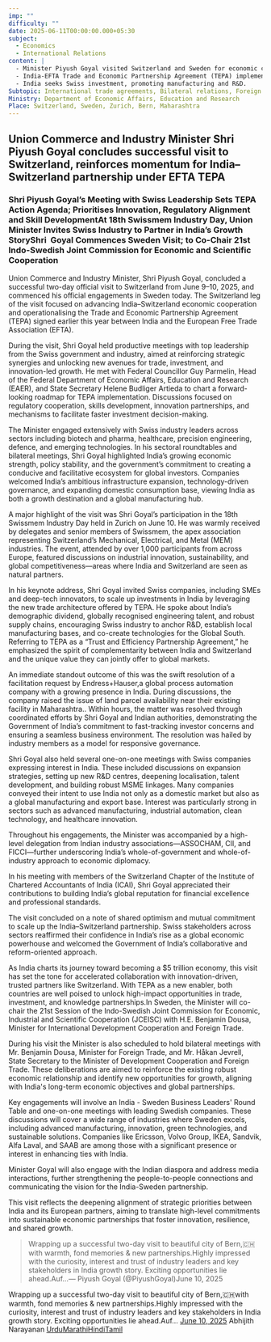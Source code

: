 ```yaml
---
imp: ""
difficulty: ""
date: 2025-06-11T00:00:00.000+05:30
subject:
  - Economics
  - International Relations
content: |
  - Minister Piyush Goyal visited Switzerland and Sweden for economic cooperation.
  - India-EFTA Trade and Economic Partnership Agreement (TEPA) implementation discussed.
  - India seeks Swiss investment, promoting manufacturing and R&D.
Subtopic: International trade agreements, Bilateral relations, Foreign direct investment, Economic diplomacy
Ministry: Department of Economic Affairs, Education and Research
Place: Switzerland, Sweden, Zurich, Bern, Maharashtra
---
```


## Union Commerce and Industry Minister Shri Piyush Goyal concludes successful visit to Switzerland, reinforces momentum for India–Switzerland partnership under EFTA TEPA

### Shri Piyush Goyal’s Meeting with Swiss Leadership Sets TEPA Action Agenda; Prioritises Innovation, Regulatory Alignment and Skill DevelopmentAt 18th Swissmem Industry Day, Union Minister Invites Swiss Industry to Partner in India’s Growth StoryShri  Goyal Commences Sweden Visit; to Co-Chair 21st Indo-Swedish Joint Commission for Economic and Scientific Cooperation

Union Commerce and Industry Minister, Shri Piyush Goyal, concluded a successful two-day official visit to Switzerland from June 9–10, 2025, and commenced his official engagements in Sweden today. The Switzerland leg of the visit focused on advancing India–Switzerland economic cooperation and operationalising the Trade and Economic Partnership Agreement (TEPA) signed earlier this year between India and the European Free Trade Association (EFTA).

During the visit, Shri Goyal held productive meetings with top leadership from the Swiss government and industry, aimed at reinforcing strategic synergies and unlocking new avenues for trade, investment, and innovation-led growth. He met with Federal Councillor Guy Parmelin, Head of the Federal Department of Economic Affairs, Education and Research (EAER), and State Secretary Helene Budliger Artieda to chart a forward-looking roadmap for TEPA implementation. Discussions focused on regulatory cooperation, skills development, innovation partnerships, and mechanisms to facilitate faster investment decision-making.

The Minister engaged extensively with Swiss industry leaders across sectors including biotech and pharma, healthcare, precision engineering, defence, and emerging technologies. In his sectoral roundtables and bilateral meetings, Shri Goyal highlighted India’s growing economic strength, policy stability, and the government’s commitment to creating a conducive and facilitative ecosystem for global investors. Companies welcomed India’s ambitious infrastructure expansion, technology-driven governance, and expanding domestic consumption base, viewing India as both a growth destination and a global manufacturing hub.

A major highlight of the visit was Shri Goyal’s participation in the 18th Swissmem Industry Day held in Zurich on June 10. He was warmly received by delegates and senior members of Swissmem, the apex association representing Switzerland’s Mechanical, Electrical, and Metal (MEM) industries. The event, attended by over 1,000 participants from across Europe, featured discussions on industrial innovation, sustainability, and global competitiveness—areas where India and Switzerland are seen as natural partners.

In his keynote address, Shri Goyal invited Swiss companies, including SMEs and deep-tech innovators, to scale up investments in India by leveraging the new trade architecture offered by TEPA. He spoke about India’s demographic dividend, globally recognised engineering talent, and robust supply chains, encouraging Swiss industry to anchor R&D, establish local manufacturing bases, and co-create technologies for the Global South. Referring to TEPA as a “Trust and Efficiency Partnership Agreement,” he emphasized the spirit of complementarity between India and Switzerland and the unique value they can jointly offer to global markets.

An immediate standout outcome of this was the swift resolution of a facilitation request by Endress+Hauser,a global process automation company with a growing presence in India. During discussions, the company raised the issue of land parcel availability near their existing facility in Maharashtra.. Within hours, the matter was resolved through coordinated efforts by Shri Goyal and Indian authorities, demonstrating the Government of India’s commitment to fast-tracking investor concerns and ensuring a seamless business environment. The resolution was hailed by industry members as a model for responsive governance.

Shri Goyal also held several one-on-one meetings with Swiss companies expressing interest in India. These included discussions on expansion strategies, setting up new R&D centres, deepening localisation, talent development, and building robust MSME linkages. Many companies conveyed their intent to use India not only as a domestic market but also as a global manufacturing and export base. Interest was particularly strong in sectors such as advanced manufacturing, industrial automation, clean technology, and healthcare innovation.

Throughout his engagements, the Minister was accompanied by a high-level delegation from Indian industry associations—ASSOCHAM, CII, and FICCI—further underscoring India’s whole-of-government and whole-of-industry approach to economic diplomacy.

In his meeting with members of the Switzerland Chapter of the Institute of Chartered Accountants of India (ICAI), Shri Goyal appreciated their contributions to building India’s global reputation for financial excellence and professional standards.

The visit concluded on a note of shared optimism and mutual commitment to scale up the India–Switzerland partnership. Swiss stakeholders across sectors reaffirmed their confidence in India’s rise as a global economic powerhouse and welcomed the Government of India’s collaborative and reform-oriented approach.

As India charts its journey toward becoming a $5 trillion economy, this visit has set the tone for accelerated collaboration with innovation-driven, trusted partners like Switzerland. With TEPA as a new enabler, both countries are well poised to unlock high-impact opportunities in trade, investment, and knowledge partnerships.In Sweden, the Minister will co-chair the 21st Session of the Indo-Swedish Joint Commission for Economic, Industrial and Scientific Cooperation (JCEISC) with H.E. Benjamin Dousa, Minister for International Development Cooperation and Foreign Trade.

During his visit the Minister is also scheduled to hold bilateral meetings with Mr. Benjamin Dousa, Minister for Foreign Trade, and Mr. Håkan Jevrell, State Secretary to the Minister of Development Cooperation and Foreign Trade. These deliberations are aimed to reinforce the existing robust economic relationship and identify new opportunities for growth, aligning with India's long-term economic objectives and global partnerships.

Key engagements will involve an India - Sweden Business Leaders' Round Table and one-on-one meetings with leading Swedish companies. These discussions will cover a wide range of industries where Sweden excels, including advanced manufacturing, innovation, green technologies, and sustainable solutions. Companies like Ericsson, Volvo Group, IKEA, Sandvik, Alfa Laval, and SAAB are among those with a significant presence or interest in enhancing ties with India.

Minister Goyal will also engage with the Indian diaspora and address media interactions, further strengthening the people-to-people connections and communicating the vision for the India-Sweden partnership.

This visit reflects the deepening alignment of strategic priorities between India and its European partners, aiming to translate high-level commitments into sustainable economic partnerships that foster innovation, resilience, and shared growth.

> Wrapping up a successful two-day visit to beautiful city of Bern,🇨🇭with warmth, fond memories & new partnerships.Highly impressed with the curiosity, interest and trust of industry leaders and key stakeholders in India growth story. Exciting opportunities lie ahead.Auf…— Piyush Goyal (@PiyushGoyal)June 10, 2025

Wrapping up a successful two-day visit to beautiful city of Bern,🇨🇭with warmth, fond memories & new partnerships.Highly impressed with the curiosity, interest and trust of industry leaders and key stakeholders in India growth story. Exciting opportunities lie ahead.Auf…
[June 10, 2025](https://twitter.com/PiyushGoyal/status/1932519036652491027?ref_src=twsrc%5Etfw)
Abhijith Narayanan
[Urdu](https://pib.gov.in/PressReleasePage.aspx?PRID=2135659)[Marathi](https://pib.gov.in/PressReleasePage.aspx?PRID=2135761)[Hindi](https://pib.gov.in/PressReleasePage.aspx?PRID=2135686)[Tamil](https://pib.gov.in/PressReleasePage.aspx?PRID=2135716)